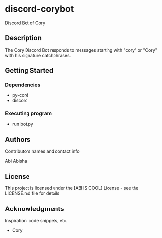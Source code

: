 # discord-corybot

Discord Bot of Cory

## Description

The Cory Discord Bot responds to messages starting with "cory" or "Cory" with his signature catchphrases.

## Getting Started

### Dependencies

* py-cord
* discord


### Executing program

* run bot.py

## Authors

Contributors names and contact info

Abi Abisha


## License

This project is licensed under the [ABI IS COOL] License - see the LICENSE.md file for details

## Acknowledgments

Inspiration, code snippets, etc.
* Cory